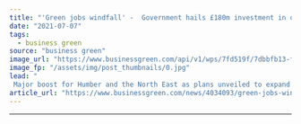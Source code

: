 ```yaml
---
title: "'Green jobs windfall' -  Government hails £180m investment in offshore wind manufacturing hubs"
date: "2021-07-07"
tags: 
  - business green
source: "business green"
image_url: "https://www.businessgreen.com/api/v1/wps/7fd519f/7dbbfb13-ffac-4035-b0c6-851d13f911a6/3/haliade-from-above-rear-185x114.jpg"
image_fp: "/assets/img/post_thumbnails/0.jpg"
lead: "
 Major boost for Humber and the North East as plans unveiled to expand offshore wind manufacturing capacity and government moves to bolster demand for UK-based suppliers ..."
article_url: "https://www.businessgreen.com/news/4034093/green-jobs-windfall-government-hails-gbp180m-investment-offshore-wind-manufacturing-hubs"
---
```


---
